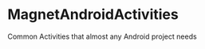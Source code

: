 MagnetAndroidActivities
=======================

Common Activities that almost any Android project needs
